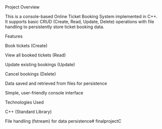 Project Overview

This is a console-based Online Ticket Booking System implemented in C++. It supports basic CRUD (Create, Read, Update, Delete) operations with file handling to persistently store ticket booking data.

Features

Book tickets (Create)

View all booked tickets (Read)

Update existing bookings (Update)

Cancel bookings (Delete)

Data saved and retrieved from files for persistence

Simple, user-friendly console interface

Technologies Used

C++ (Standard Library)

File handling (fstream) for data persistence# finalprojectC
